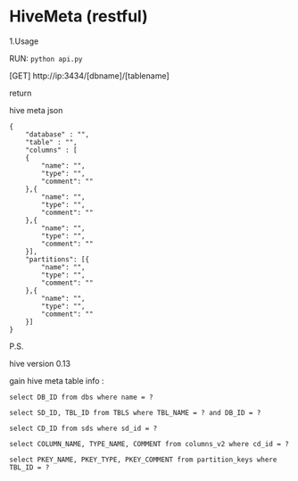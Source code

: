 HiveMeta (restful)
====
1.Usage

RUN: `python api.py `


[GET] http://ip:3434/[dbname]/[tablename]

return

hive meta json <br>

	{
    	"database" : "",
    	"table" : "",
    	"columns" : [
    	{
        	"name": "",
        	"type": "",
        	"comment": ""
    	},{
        	"name": "",
        	"type": "",
        	"comment": ""
    	},{
        	"name": "",
        	"type": "",
        	"comment": ""
    	}],
    	"partitions": [{
        	"name": "",
        	"type": "",
        	"comment": ""
    	},{
        	"name": "",
        	"type": "",
        	"comment": ""
    	}]
	}
P.S.
	
hive version 0.13

gain hive meta table info : <br>

	select DB_ID from dbs where name = ?

	select SD_ID, TBL_ID from TBLS where TBL_NAME = ? and DB_ID = ?

	select CD_ID from sds where sd_id = ?

	select COLUMN_NAME, TYPE_NAME, COMMENT from columns_v2 where cd_id = ?

	select PKEY_NAME, PKEY_TYPE, PKEY_COMMENT from partition_keys where TBL_ID = ?